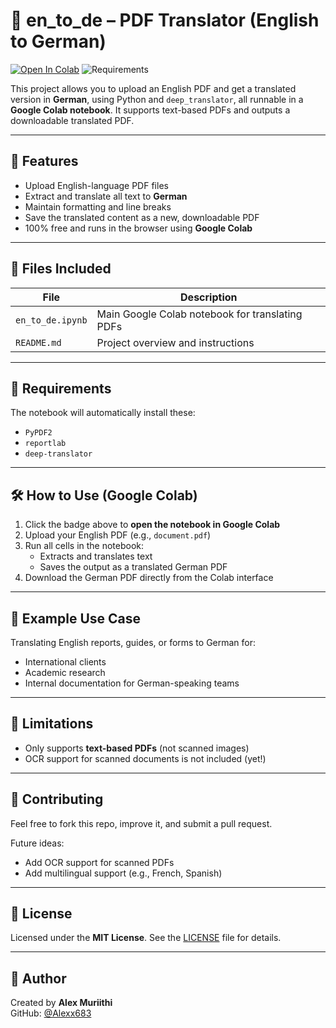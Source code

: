 # 📘 en_to_de – PDF Translator (English to German)

[![Open In Colab](https://colab.research.google.com/assets/colab-badge.svg)](https://colab.research.google.com/github/Alexx683/translation-en-to-de/blob/main/en_to_de.ipynb)
![Requirements](https://img.shields.io/badge/requirements-PyPDF2%2C%20reportlab%2C%20deep--translator-blue)

This project allows you to upload an English PDF and get a translated version in **German**, using Python and `deep_translator`, all runnable in a **Google Colab notebook**. It supports text-based PDFs and outputs a downloadable translated PDF.

---

## 🚀 Features

- Upload English-language PDF files
- Extract and translate all text to **German**
- Maintain formatting and line breaks
- Save the translated content as a new, downloadable PDF
- 100% free and runs in the browser using **Google Colab**

---

## 📁 Files Included

| File              | Description                                     |
|-------------------|-------------------------------------------------|
| `en_to_de.ipynb`  | Main Google Colab notebook for translating PDFs |
| `README.md`       | Project overview and instructions               |

---

## 📂 Requirements

The notebook will automatically install these:

- `PyPDF2`
- `reportlab`
- `deep-translator`

---

## 🛠️ How to Use (Google Colab)

1. Click the badge above to **open the notebook in Google Colab**
2. Upload your English PDF (e.g., `document.pdf`)
3. Run all cells in the notebook:
   - Extracts and translates text
   - Saves the output as a translated German PDF
4. Download the German PDF directly from the Colab interface

---

## 📝 Example Use Case

Translating English reports, guides, or forms to German for:

- International clients
- Academic research
- Internal documentation for German-speaking teams

---

## 📌 Limitations

- Only supports **text-based PDFs** (not scanned images)
- OCR support for scanned documents is not included (yet!)

---

## 🤝 Contributing

Feel free to fork this repo, improve it, and submit a pull request.

Future ideas:
- Add OCR support for scanned PDFs
- Add multilingual support (e.g., French, Spanish)

---

## 📄 License

Licensed under the **MIT License**. See the [LICENSE](LICENSE) file for details.

---

## 🙌 Author

Created by **Alex Muriithi**  
GitHub: [@Alexx683](https://github.com/Alexx683)
